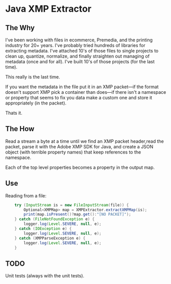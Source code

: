 # Java XMP Extractor

## The Why

I've been working with files in ecommerce, Premedia, and the printing industry for 20+ years. I've probably tried hundreds of libraries for extracting metadata. I've attached 10's of those files to single projects to clean up, quantize, normalize, and finally straighten out managing of metadata (once and for all). I've built 10's of those projects (for the last time).

This really is the last time.

If you want the metadata in the file put it in an XMP packet—if the format doesn't support XMP pick a container than does—if there isn't a namespace or property that seems to fix you data make a custom one and store it appropriately (in the packet).

Thats it.

## The How

Read a stream a byte at a time until we find an XMP packet header,read the packet, parse it with the Adobe XMP SDK for Java, and create a JSON object (with terrible property names) that keep references to the namespace.

Each of the top level properties becomes a property in the output map. 

## Use

Reading from a file:

```Java
    try (InputStream is = new FileInputStream(file)) {
        Optional<XMPMap> map = XMPExtractor.extractXMPMap(is);
        print(map.isPresent()?map.get():"[NO PACKET]");
    } catch (FileNotFoundException e) {
        logger.log(Level.SEVERE, null, e);
    } catch (IOException e) {
        logger.log(Level.SEVERE, null, e);
    } catch (XMPParseException e) {
        logger.log(Level.SEVERE, null, e);
    }
```

## TODO

Unit tests (always with the unit tests).